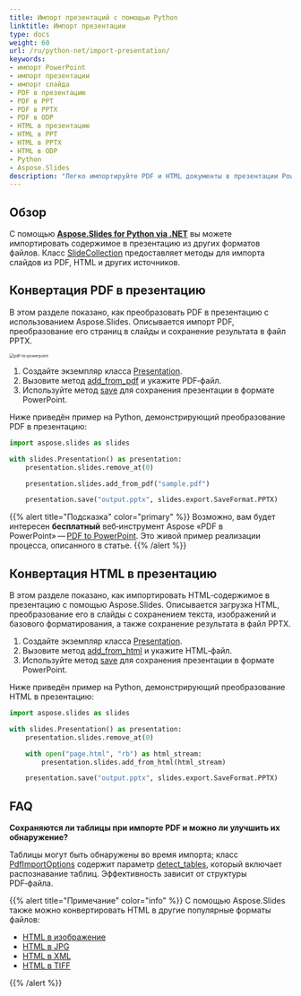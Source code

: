 ```yaml
---
title: Импорт презентаций с помощью Python
linktitle: Импорт презентации
type: docs
weight: 60
url: /ru/python-net/import-presentation/
keywords:
- импорт PowerPoint
- импорт презентации
- импорт слайда
- PDF в презентацию
- PDF в PPT
- PDF в PPTX
- PDF в ODP
- HTML в презентацию
- HTML в PPT
- HTML в PPTX
- HTML в ODP
- Python
- Aspose.Slides
description: "Легко импортируйте PDF и HTML документы в презентации PowerPoint и OpenDocument на Python с помощью Aspose.Slides для высокопроизводительной обработки слайдов."
---
```


## **Обзор**

С помощью [**Aspose.Slides for Python via .NET**](https://products.aspose.com/slides/python-net/) вы можете импортировать содержимое в презентацию из других форматов файлов. Класс [SlideCollection](https://reference.aspose.com/slides/python-net/aspose.slides/slidecollection/) предоставляет методы для импорта слайдов из PDF, HTML и других источников.

## **Конвертация PDF в презентацию**

В этом разделе показано, как преобразовать PDF в презентацию с использованием Aspose.Slides. Описывается импорт PDF, преобразование его страниц в слайды и сохранение результата в файл PPTX.

<img src="pdf-to-powerpoint.png" alt="pdf-to-powerpoint" style="zoom:50%;" />

1. Создайте экземпляр класса [Presentation](https://reference.aspose.com/slides/python-net/aspose.slides/presentation/).
2. Вызовите метод [add_from_pdf](https://reference.aspose.com/slides/python-net/aspose.slides/slidecollection/add_from_pdf/) и укажите PDF‑файл.
3. Используйте метод [save](https://reference.aspose.com/slides/python-net/aspose.slides/presentation/save/) для сохранения презентации в формате PowerPoint.

Ниже приведён пример на Python, демонстрирующий преобразование PDF в презентацию:

```py
import aspose.slides as slides

with slides.Presentation() as presentation:
    presentation.slides.remove_at(0)

    presentation.slides.add_from_pdf("sample.pdf")

    presentation.save("output.pptx", slides.export.SaveFormat.PPTX)
```

{{% alert  title="Подсказка" color="primary" %}}
Возможно, вам будет интересен **бесплатный** веб‑инструмент Aspose «PDF в PowerPoint» — [PDF to PowerPoint](https://products.aspose.app/slides/import/pdf-to-powerpoint). Это живой пример реализации процесса, описанного в статье.
{{% /alert %}}

## **Конвертация HTML в презентацию**

В этом разделе показано, как импортировать HTML‑содержимое в презентацию с помощью Aspose.Slides. Описывается загрузка HTML, преобразование его в слайды с сохранением текста, изображений и базового форматирования, а также сохранение результата в файл PPTX.

1. Создайте экземпляр класса [Presentation](https://reference.aspose.com/slides/python-net/aspose.slides/presentation/).
2. Вызовите метод [add_from_html](https://reference.aspose.com/slides/python-net/aspose.slides/slidecollection/add_from_html/) и укажите HTML‑файл.
3. Используйте метод [save](https://reference.aspose.com/slides/python-net/aspose.slides/presentation/save/) для сохранения презентации в формате PowerPoint.

Ниже приведён пример на Python, демонстрирующий преобразование HTML в презентацию:

```python
import aspose.slides as slides

with slides.Presentation() as presentation:
    presentation.slides.remove_at(0)

    with open("page.html", "rb") as html_stream:
        presentation.slides.add_from_html(html_stream)

    presentation.save("output.pptx", slides.export.SaveFormat.PPTX)
```

## **FAQ**

**Сохраняются ли таблицы при импорте PDF и можно ли улучшить их обнаружение?**

Таблицы могут быть обнаружены во время импорта; класс [PdfImportOptions](https://reference.aspose.com/slides/python-net/aspose.slides.importing/pdfimportoptions/) содержит параметр [detect_tables](https://reference.aspose.com/slides/python-net/aspose.slides.importing/pdfimportoptions/detect_tables/), который включает распознавание таблиц. Эффективность зависит от структуры PDF‑файла.

{{% alert title="Примечание" color="info" %}}
С помощью Aspose.Slides также можно конвертировать HTML в другие популярные форматы файлов:

* [HTML в изображение](https://products.aspose.com/slides/python-net/conversion/html-to-image/)
* [HTML в JPG](https://products.aspose.com/slides/python-net/conversion/html-to-jpg/)
* [HTML в XML](https://products.aspose.com/slides/python-net/conversion/html-to-xml/)
* [HTML в TIFF](https://products.aspose.com/slides/python-net/conversion/html-to-tiff/)

{{% /alert %}}